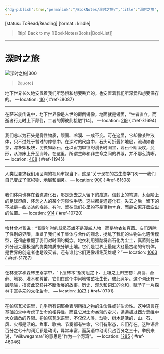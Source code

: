 ```yaml
---
{"dg-publish":true,"permalink":"/BookNotes/深时之旅/","title":"深时之旅","noteIcon":""}
---
```


[status:: ToRead/Reading]
[format:: kindle]

>[!tip] Back to my [[BookNotes/Books\|BookList]]

---
# 深时之旅

![深时之旅|300](https://img9.doubanio.com/view/subject/l/public/s33931624.jpg)

>[!quote]

地下世界长久地安置着我们所恐惧和想要丢弃的，也安置着我们所深爱和想要保存的。 — location: [110]()
{ #ref-38087}


---
在萨米族传说中，地下世界像是人世的颠倒镜像，地面就是镜面，“生者直立，而逝者行走时上下颠倒，二者的脚彼此接触”[14]。 — location: [219]()
{ #ref-31694}


---
我们总以为石头是惰性物质，顽固、冷漠、一成不变。可在这里，它却像某种液体，只不过处于暂时的停顿中。在深时的尺度中，石头可折叠如地层，流动如岩浆，漂移如板块，变换如卵石。在以宙为单位的漫长时间里，岩石不断吸收，变形，从海床上升至山峰。在这里，所谓生命和非生命之间的界限，并不那么清晰。 — location: [408]()
{ #ref-11946}


---
人类世要求我们用回溯的视角审视当下，这是“关于现在的古生物学”[8]——我们自己变成了沉积物、地层和幽灵。 — location: [900]()
{ #ref-61608}


---
我们体内也存在着遗迹化石，那是逝去之人留下的痕迹。信封上的笔迹、木台阶上的足球印痕、怀念之人的某个习惯性手势。这些都是遗迹化石。失去之后，留下的不过是一些淡淡的痕迹。有时，留在我们心里的不是事物本身，而是它离开后空出的位置。 — location: [914]()
{ #ref-10720}


---
梅林曾对我说：“我童年时的超级英雄不是漫威人物，而是地衣和真菌。它们消除了性别的界限，重塑了我们关于集体与合作的观念，搅乱了我们的生物进化遗传模型，还彻底推翻了我们对时间的概念。地衣利用强酸将岩石化为尘土，真菌则在体外分泌大量极强的酶类物质来分解土壤。它们是世界上最庞大也最古老的有机体，是世界的创造者也是毁灭者。还有谁比它们更像超级英雄呢？” — location: [1063]()
{ #ref-61787}


---
在林业学和森林生态学中，“下层林木”指树冠之下、土壤之上的生物：真菌、苔藓、地衣、灌木和树苗，它们在这个中间地带茁壮生长，彼此竞争。这个词还有一层隐喻，指彼此交织并不断发展的故事、历史、观念和词汇的总和，赋予了一片森林丰富多元的文化生命。 — location: [1077]()
{ #ref-10781}


---
在帕塔瓦米语里，几乎所有词都会表明所指之物的生命性或非生命性。这种语言在基础设定中考虑了生命的相异性，而且它对生命类别的定义，远远超过西方思维中大众熟悉的界限。在帕塔瓦米语里，不仅仅人类、动物、树木是活的，山、石、风、火都是活的。故事、歌曲、节奏都有生命，它们有形态，它们存在。这种语言百分之七十的词汇都是动词，异常丰富，而英语中动词只占百分之三十。举例来说，“wiikwegamaa”的意思是“作为一个河湾”。 — location: [1285]()
{ #ref-46046}


---

